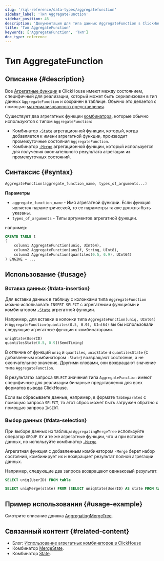 ```yaml
---
slug: '/sql-reference/data-types/aggregatefunction'
sidebar_label: 'Тип AggregateFunction'
sidebar_position: 46
description: 'Документация для типа данных AggregateFunction в ClickHouse, который'
title: 'Тип AggregateFunction'
keywords: ['AggregateFunction', 'Тип']
doc_type: reference
---
```

# Тип AggregateFunction

## Описание {#description}

Все [Агрегатные функции](/sql-reference/aggregate-functions) в ClickHouse имеют
между состоянием, специфичный для реализации, который может быть сериализован в тип данных `AggregateFunction` и сохранен в таблице. Обычно это делается с помощью [материализованного представления](../../sql-reference/statements/create/view.md).

Существует два агрегатных функции [комбинатора](/sql-reference/aggregate-functions/combinators), которые обычно используются с типом `AggregateFunction`:

- Комбинатор [`-State`](/sql-reference/aggregate-functions/combinators#-state) агрегационной функции, который, когда добавляется к имени агрегатной функции, производит промежуточные состояния `AggregateFunction`.
- Комбинатор [`-Merge`](/sql-reference/aggregate-functions/combinators#-merge) агрегационной функции, который используется для получения окончательного результата агрегации из промежуточных состояний.

## Синтаксис {#syntax}

```sql
AggregateFunction(aggregate_function_name, types_of_arguments...)
```

**Параметры**

- `aggregate_function_name` - Имя агрегатной функции. Если функция
   является параметрической, то ее параметры также должны быть указаны.
- `types_of_arguments` - Типы аргументов агрегатной функции.

например:

```sql
CREATE TABLE t
(
    column1 AggregateFunction(uniq, UInt64),
    column2 AggregateFunction(anyIf, String, UInt8),
    column3 AggregateFunction(quantiles(0.5, 0.9), UInt64)
) ENGINE = ...
```

## Использование {#usage}

### Вставка данных {#data-insertion}

Для вставки данных в таблицу с колонками типа `AggregateFunction` можно использовать `INSERT SELECT` с агрегатными функциями и
комбинатором [`-State`](/sql-reference/aggregate-functions/combinators#-state) агрегатной функции.

Например, для вставки в колонки типа `AggregateFunction(uniq, UInt64)` и
`AggregateFunction(quantiles(0.5, 0.9), UInt64)` вы бы использовали следующие
агрегатные функции с комбинаторами.

```sql
uniqState(UserID)
quantilesState(0.5, 0.9)(SendTiming)
```

В отличие от функций `uniq` и `quantiles`, `uniqState` и `quantilesState`
(с добавленным комбинатором `-State`) возвращают состояние, а не окончательное значение.
Другими словами, они возвращают значение типа `AggregateFunction`.

В результатах запроса `SELECT` значения типа `AggregateFunction` имеют
специфичные для реализации бинарные представления для всех форматов вывода ClickHouse.

Если вы сбрасываете данные, например, в формате `TabSeparated` с помощью запроса `SELECT`, то этот сброс может быть загружен обратно с помощью запроса `INSERT`.

### Выбор данных {#data-selection}

При выборе данных из таблицы `AggregatingMergeTree` используйте оператор `GROUP BY`
и те же агрегатные функции, что и при вставке данных, но используйте
комбинатор [`-Merge`](/sql-reference/aggregate-functions/combinators#-merge).

Агрегатная функция с добавленным комбинатором `-Merge` берет набор
состояний, комбинирует их и возвращает результат полной агрегации данных.

Например, следующие два запроса возвращают одинаковый результат:

```sql
SELECT uniq(UserID) FROM table

SELECT uniqMerge(state) FROM (SELECT uniqState(UserID) AS state FROM table GROUP BY RegionID)
```

## Пример использования {#usage-example}

Смотрите описание движка [AggregatingMergeTree](../../engines/table-engines/mergetree-family/aggregatingmergetree.md).

## Связанный контент {#related-content}

- Блог: [Использование агрегатных комбинаторов в ClickHouse](https://clickhouse.com/blog/aggregate-functions-combinators-in-clickhouse-for-arrays-maps-and-states)
- Комбинатор [MergeState](/sql-reference/aggregate-functions/combinators#-mergestate).
- Комбинатор [State](/sql-reference/aggregate-functions/combinators#-state).